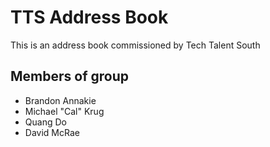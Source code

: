 # TTS Address Book
This is an address book commissioned by Tech Talent South

## Members of group
- Brandon Annakie
- Michael "Cal" Krug
- Quang Do
- David McRae